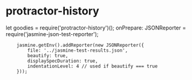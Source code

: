 protractor-history
===
let goodies = require('protractor-history')();
onPrepare: 
        JSONReporter = require('jasmine-json-test-reporter');

        jasmine.getEnv().addReporter(new JSONReporter({
            file: '../jasmine-test-results.json',
            beautify: true,
            displaySpecDuration: true,
            indentationLevel: 4 // used if beautify === true
        }));